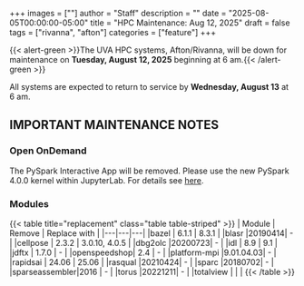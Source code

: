 +++
images = [""]
author = "Staff"
description = ""
date = "2025-08-05T00:00:00-05:00"
title = "HPC Maintenance: Aug 12, 2025"
draft = false
tags = ["rivanna", "afton"]
categories = ["feature"]
+++

{{< alert-green >}}The UVA HPC systems, Afton/Rivanna, will be down for maintenance on <strong>Tuesday, August 12, 2025</strong> beginning at 6 am.{{< /alert-green >}}

All systems are expected to return to service by **Wednesday, August 13** at 6 am.

## IMPORTANT MAINTENANCE NOTES

### Open OnDemand

The PySpark Interactive App will be removed. Please use the new PySpark 4.0.0 kernel within JupyterLab. For details see [here](/userinfo/hpc/software/spark).

### Modules

{{< table title="replacement" class="table table-striped" >}}
| Module | Remove | Replace with |
|---|---|---|
|bazel        | 6.1.1  | 8.3.1 |
|blasr        |20190414| - |
|cellpose     | 2.3.2  | 3.0.10, 4.0.5 |
|dbg2olc      |20200723| - |
|idl          | 8.9    | 9.1 |
|jdftx        | 1.7.0  | - |
|openspeedshop| 2.4    | - |
|platform-mpi |9.01.04.03| - |
|rapidsai     | 24.06  | 25.06 |
|rasqual      |20210424| - |
|sparc        |20180702| - |
|sparseassembler|2016  | - |
|torus        |20221211| - |
|totalview    |  |  |
{{< /table >}}
